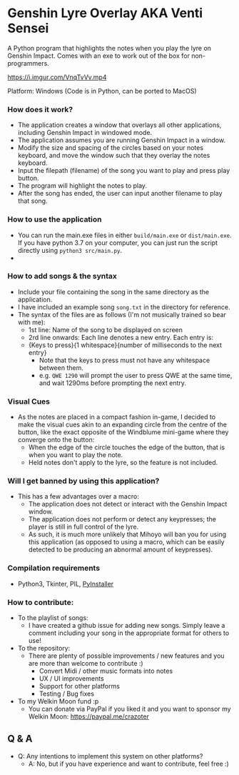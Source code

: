 # Genshin Lyre Overlay AKA Venti Sensei
A Python program that highlights the notes when you play the lyre on Genshin Impact. Comes with an exe to work out of the box for non-programmers.

https://i.imgur.com/VnqTvVv.mp4

Platform: Windows (Code is in Python, can be ported to MacOS)

### How does it work?
* The application creates a window that overlays all other applications, including Genshin Impact in windowed mode.
* The application assumes you are running Genshin Impact in a window.
* Modify the size and spacing of the circles based on your notes keyboard, and move the window such that they overlay the notes keyboard.
* Input the filepath (filename) of the song you want to play and press play button.
* The program will highlight the notes to play.
* After the song has ended, the user can input another filename to play that song.

### How to use the application
* You can run the main.exe files in either `build/main.exe` or `dist/main.exe`. If you have python 3.7 on your computer, you can just run the script directly using `python3 src/main.py`.
* 
### How to add songs & the syntax
* Include your file containing the song in the same directory as the application.
* I have included an example song `song.txt` in the directory for reference.
* The syntax of the files are as follows (I'm not musically trained so bear with me):
  * 1st line: Name of the song to be displayed on screen
  * 2rd line onwards: Each line denotes a new entry. Each entry is:
  * {Keys to press}{1 whitespace}{number of milliseconds to the next entry}
    * Note that the keys to press must not have any whitespace between them.
    * e.g. `QWE 1290` will prompt the user to press QWE at the same time, and wait 1290ms before prompting the next entry.

### Visual Cues
* As the notes are placed in a compact fashion in-game, I decided to make the visual cues akin to an expanding circle from the centre of the button, like the exact opposite of the Windblume mini-game where they converge onto the button:
  * When the edge of the circle touches the edge of the button, that is when you want to play the note.
  * Held notes don't apply to the lyre, so the feature is not included.

### Will I get banned by using this application?
* This has a few advantages over a macro:
  * The application does not detect or interact with the Genshin Impact window.
  * The application does not perform or detect any keypresses; the player is still in full control of the lyre.
  * As such, it is much more unlikely that Mihoyo will ban you for using this application (as opposed to using a macro, which can be easily detected to be producing an abnormal amount of keypresses).

### Compilation requirements
* Python3, Tkinter, PIL, [PyInstaller](https://stackoverflow.com/questions/5458048/how-can-i-make-a-python-script-standalone-executable-to-run-without-any-dependen)

### How to contribute:
* To the playlist of songs:
  * I have created a github issue for adding new songs. Simply leave a comment including your song in the appropriate format for others to use!
* To the repository:
  * There are plenty of possible improvements / new features and you are more than welcome to contribute :)
    * Convert Midi / other music formats into notes
    * UX / UI improvements
    * Support for other platforms
    * Testing / Bug fixes
* To my Welkin Moon fund :p
  * You can donate via PayPal if you liked it and you want to sponsor my Welkin Moon: https://paypal.me/crazoter

## Q & A
* Q: Any intentions to implement this system on other platforms?
  * A: No, but if you have experience and want to contribute, feel free :)